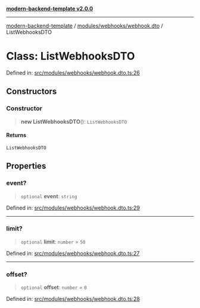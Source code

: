 [**modern-backend-template v2.0.0**](../../../../README.md)

***

[modern-backend-template](../../../../modules.md) / [modules/webhooks/webhook.dto](../README.md) / ListWebhooksDTO

# Class: ListWebhooksDTO

Defined in: [src/modules/webhooks/webhook.dto.ts:26](https://github.com/maemreyo/saas-4cus-nodejs/blob/1a77de11cd6eaefe66c31c7f5de281673fc25ce5/src/modules/webhooks/webhook.dto.ts#L26)

## Constructors

### Constructor

> **new ListWebhooksDTO**(): `ListWebhooksDTO`

#### Returns

`ListWebhooksDTO`

## Properties

### event?

> `optional` **event**: `string`

Defined in: [src/modules/webhooks/webhook.dto.ts:29](https://github.com/maemreyo/saas-4cus-nodejs/blob/1a77de11cd6eaefe66c31c7f5de281673fc25ce5/src/modules/webhooks/webhook.dto.ts#L29)

***

### limit?

> `optional` **limit**: `number` = `50`

Defined in: [src/modules/webhooks/webhook.dto.ts:27](https://github.com/maemreyo/saas-4cus-nodejs/blob/1a77de11cd6eaefe66c31c7f5de281673fc25ce5/src/modules/webhooks/webhook.dto.ts#L27)

***

### offset?

> `optional` **offset**: `number` = `0`

Defined in: [src/modules/webhooks/webhook.dto.ts:28](https://github.com/maemreyo/saas-4cus-nodejs/blob/1a77de11cd6eaefe66c31c7f5de281673fc25ce5/src/modules/webhooks/webhook.dto.ts#L28)
